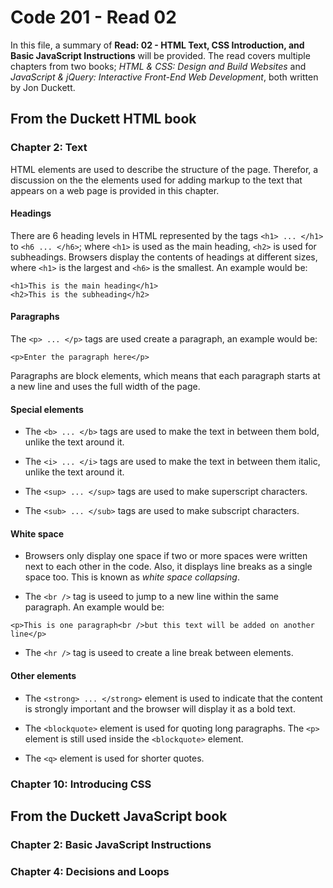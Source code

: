 # Code 201 - Read 02

In this file, a summary of **Read: 02 - HTML Text, CSS Introduction, and Basic JavaScript Instructions** will be provided. The read covers multiple chapters from two books; *HTML & CSS: Design and Build Websites* and *JavaScript & jQuery: Interactive Front-End Web Development*, both written by Jon Duckett.

## From the Duckett HTML book

### Chapter 2: Text

HTML elements are used to describe the structure of the page. Therefor, a discussion on the the elements used for adding markup to the text that appears on a web page is provided in this chapter.

#### Headings

There are 6 heading levels in HTML represented by the tags `<h1> ... </h1>` to `<h6 ... </h6>`; where `<h1>` is used as the main heading, `<h2>` is used for subheadings.
Browsers display the contents of headings at different sizes, where `<h1>` is the largest and `<h6>` is the smallest.
An example would be:

```
<h1>This is the main heading</h1>
<h2>This is the subheading</h2>
```

#### Paragraphs

The `<p> ... </p>` tags are used create a paragraph, an example would be:

```
<p>Enter the paragraph here</p>
```

Paragraphs are block elements, which means that each paragraph starts at a new line and uses the full width of the page.

#### Special elements

* The `<b> ... </b>` tags are used to make the text in between them bold, unlike the text around it.

* The `<i> ... </i>` tags are used to make the text in between them italic, unlike the text around it.

* The `<sup> ... </sup>` tags are used to make superscript characters.

* The `<sub> ... </sub>` tags are used to make subscript characters.

#### White space

* Browsers only display one space if two or more spaces were written next to each other in the code. Also, it displays line breaks as a single space too. This is known as *white space collapsing*.

* The `<br />` tag is useed to jump to a new line within the same paragraph. An example would be:

```
<p>This is one paragraph<br />but this text will be added on another line</p>
```

* The `<hr />` tag is useed to create a line break between elements.

#### Other elements

* The `<strong> ... </strong>` element is used to indicate that the content is strongly important and the browser will display it as a bold text.

* The `<blockquote>` element is used for quoting long paragraphs. The `<p>` element is still used inside the `<blockquote>`
element.

* The `<q>` element is used for shorter quotes.

### Chapter 10: Introducing CSS

## From the Duckett JavaScript book

### Chapter 2: Basic JavaScript Instructions

### Chapter 4: Decisions and Loops

